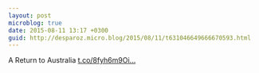 ```yaml
---
layout: post
microblog: true
date: 2015-08-11 13:17 +0300
guid: http://desparoz.micro.blog/2015/08/11/t631046649666670593.html
---
```

A Return to Australia [t.co/8fyh6m9Oi...](http://t.co/8fyh6m9OiX)
